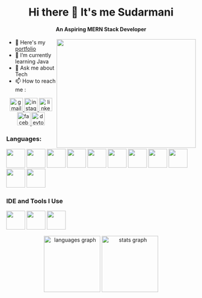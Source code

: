 <h1 align="center"> Hi there 👋 It's me  Sudarmani</h1>
<h4 align="center">An Aspiring MERN Stack Developer </h4>
<img align="right" width="370" height="290" src="https://tenor.com/0ZUG.gif">
 
- 🔭 Here's my [portfolio](https://sudarmani.netlify.app/home)                                                 
- 🌱 I’m currently learning Java
- 💬 Ask me about Tech
- 📫 How to reach me :
<div align="center">
  <a href="https://mail.google.com/mail/u/0/?tab=rm&ogbl#inbox?compose=new" target="_blank">
    <img src="https://img.shields.io/static/v1?message=Gmail&logo=gmail&label=&color=D14836&logoColor=white&labelColor=&style=for-the-badge" height="35" alt="gmail logo"  />
  </a>
  <a href="https://www.instagram.com/sudarmani05/" target="_blank">
    <img src="https://img.shields.io/static/v1?message=Instagram&logo=instagram&label=&color=E4405F&logoColor=white&labelColor=&style=for-the-badge" height="35" alt="instagram logo"  />
  </a>
  <a href="https://in.linkedin.com/in/sudarmani-b-564ba7280?trk=public_profile_browsemap" target="_blank">
    <img src="https://img.shields.io/static/v1?message=LinkedIn&logo=linkedin&label=&color=0077B5&logoColor=white&labelColor=&style=for-the-badge" height="35" alt="linkedin logo"  />
  </a>
  <a href="https://www.facebook.com/checkpoint/1501092823525282/?next=https%3A%2F%2Fwww.facebook.com%2Fconfirmemail.php%3Fnext%3Dhttps%253A%252F%252Fwww.facebook.com%252F" target="_blank">
    <img src="https://img.shields.io/static/v1?message=Facebook&logo=facebook&label=&color=1877F2&logoColor=white&labelColor=&style=for-the-badge" height="35" alt="facebook logo"  />
  </a>
  <a href="https://dev.to/bsudarmani" target="_blank">
    <img src="https://img.shields.io/static/v1?message=dev.to&logo=dev.to&label=&color=0A0A0A&logoColor=white&labelColor=&style=for-the-badge" height="35" alt="devto logo"  />
  </a>
</div>

### Languages:
<img height="50" width="50" src="https://img.icons8.com/color/48/000000/c-programming.png" /> <img height="50" width="50" src="https://img.icons8.com/color/48/000000/c-plus-plus-logo.png" /> <img height="50" width="50" src="https://img.icons8.com/color/48/000000/java-coffee-cup-logo.png" /> <img height="50" width="50" src="https://img.icons8.com/color/48/000000/html-5.png" /> <img height="50" width="50" src="https://img.icons8.com/color/48/000000/css3.png" />  <img height="50" width="50" src="https://img.icons8.com/color/48/000000/bootstrap.png" />
<img height="50" width="50" src="https://img.icons8.com/color/48/000000/javascript.png"/> <img height="50" width="50" src="https://img.icons8.com/color/48/000000/mysql-logo.png"/> <img height="50" width="50" src="https://img.icons8.com/color/48/000000/mongodb.png"/> <img height="50" width="50" src="https://img.icons8.com/color/48/000000/nodejs.png"/> <img height="50" width="50" src="https://img.icons8.com/color/48/000000/spring-logo.png"/> 

### IDE and Tools I Use
<img height="50" width="50" src="https://img.icons8.com/color/48/000000/visual-studio-code-2019.png"/> <img height="50" width="50" src="https://img.icons8.com/color/50/000000/git.png"/> <img height="50" src="https://img.shields.io/badge/Netlify-00C7B7?style=for-the-badge&logo=netlify&logoColor=white"/> 

<div align="center">
  <img src="https://github-readme-stats.vercel.app/api/top-langs?username=bsudarmani&locale=en&hide_title=false&layout=compact&card_width=320&langs_count=5&theme=dracula&hide_border=false" height="150" alt="languages graph"  />
  <img src="https://github-readme-stats.vercel.app/api?username=bsudarmani&hide_title=false&hide_rank=false&show_icons=true&include_all_commits=true&count_private=true&disable_animations=false&theme=dracula&locale=en&hide_border=false" height="150" alt="stats graph"  />
</div>
